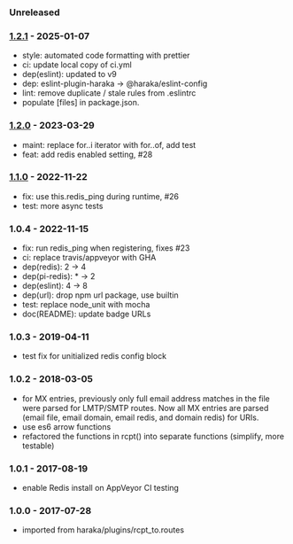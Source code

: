 ### Unreleased

### [1.2.1] - 2025-01-07

- style: automated code formatting with prettier
- ci: update local copy of ci.yml
- dep(eslint): updated to v9
- dep: eslint-plugin-haraka -> @haraka/eslint-config
- lint: remove duplicate / stale rules from .eslintrc
- populate [files] in package.json.

### [1.2.0] - 2023-03-29

- maint: replace for..i iterator with for..of, add test
- feat: add redis enabled setting, #28

### [1.1.0] - 2022-11-22

- fix: use this.redis_ping during runtime, #26
- test: more async tests

### 1.0.4 - 2022-11-15

- fix: run redis_ping when registering, fixes #23
- ci: replace travis/appveyor with GHA
- dep(redis): 2 -> 4
- dep(pi-redis): \* -> 2
- dep(eslint): 4 -> 8
- dep(url): drop npm url package, use builtin
- test: replace node_unit with mocha
- doc(README): update badge URLs

### 1.0.3 - 2019-04-11

- test fix for unitialized redis config block

### 1.0.2 - 2018-03-05

- for MX entries, previously only full email address matches in the file were parsed for LMTP/SMTP routes. Now all MX entries are parsed (email file, email domain, email redis, and domain redis) for URIs.
- use es6 arrow functions
- refactored the functions in rcpt() into separate functions (simplify, more testable)

### 1.0.1 - 2017-08-19

- enable Redis install on AppVeyor CI testing

### 1.0.0 - 2017-07-28

- imported from haraka/plugins/rcpt_to.routes

[1.0.4]: https://github.com/haraka/haraka-plugin-recipient-routes/releases/tag/1.0.4
[1.1.0]: https://github.com/haraka/haraka-plugin-recipient-routes/releases/tag/1.1.0
[1.2.0]: https://github.com/haraka/haraka-plugin-recipient-routes/releases/tag/1.2.0
[1.2.1]: https://github.com/haraka/haraka-plugin-recipient-routes/releases/tag/1.2.1
